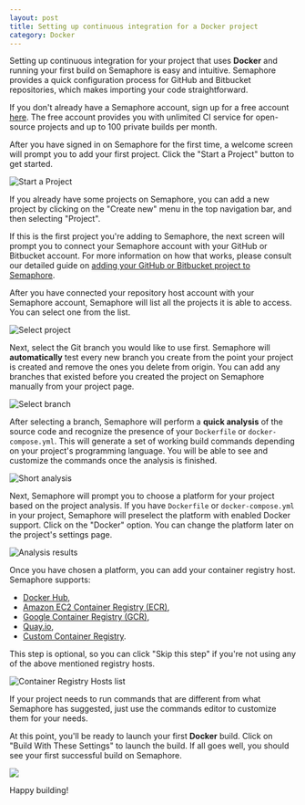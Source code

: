 ```yaml
---
layout: post
title: Setting up continuous integration for a Docker project
category: Docker
---
```


Setting up continuous integration for your project that uses **Docker** and
running your first build on Semaphore is easy and intuitive. Semaphore provides
a quick configuration process for GitHub and Bitbucket repositories, which makes
importing your code straightforward.

If you don't already have a Semaphore account, sign up for a free
account [here](/users/sign_up). The free account provides you with unlimited CI
service for open-source projects and up to 100 private builds per month.

After you have signed in on Semaphore for the first time, a welcome screen will
prompt you to add your first project. Click the "Start a Project" button to get
started.

<img src="/docs/assets/img/adding-new-project/build-new-project.png" class="img-responsive img-bordered" alt="Start a Project">

If you already have some projects on Semaphore, you can add a new project
by clicking on the "Create new" menu in the top navigation bar, and then
selecting "Project".

If this is the first project you're adding to Semaphore, the next screen will
prompt you to connect your Semaphore account with your GitHub or Bitbucket
account. For more information on how that works, please consult our detailed
guide on [adding your GitHub or Bitbucket project to
Semaphore](/docs/adding-github-bitbucket-project-to-semaphore.html).

After you have connected your repository host account with your Semaphore
account, Semaphore will list all the projects it is able to access. You can
select one from the list.

<img src="/docs/assets/img/adding-new-docker-project/select-project.png" class="img-responsive img-bordered" alt="Select project">

Next, select the Git branch you would like to use first. Semaphore will
**automatically** test every new branch you create from the point your project
is created and remove the ones you delete from origin. You can add any branches
that existed before you created the project on Semaphore manually from your
project page.

<img src="/docs/assets/img/adding-new-docker-project/select-branch.png" class="img-responsive img-bordered" alt="Select branch">

After selecting a branch, Semaphore will perform a **quick analysis** of the
source code and recognize the presence of your `Dockerfile` or
`docker-compose.yml`. This will generate a set of working build commands
depending on your project's programming language. You will be able to see and
customize the commands once the analysis is finished.

<img src="/docs/assets/img/adding-new-docker-project/short-analysis.png" class="img-responsive img-bordered" alt="Short analysis">

Next, Semaphore will prompt you to choose a platform for your project based on
the project analysis. If you have `Dockerfile` or `docker-compose.yml` in your
project, Semaphore will preselect the platform with enabled Docker support.
Click on the "Docker" option. You can change the platform later on the project's
settings page.

<img src="/docs/assets/img/adding-new-project/choose-platform-step.png" class="img-responsive img-bordered" alt="Analysis results">

Once you have chosen a platform, you can add your container registry host.
Semaphore supports:

 - [Docker Hub](/docs/docker/continuous-delivery-docker-hub.html),
 - [Amazon EC2 Container Registry (ECR)](/docs/docker/continuous-delivery-aws-container-registry.html),
 - [Google Container Registry (GCR)](/docs/docker/continuous-delivery-google-container-registry.html),
 - [Quay.io](/docs/docker/continuous-delivery-quayio.html),
 - [Custom Container Registry](/docs/docker/continuous-delivery-on-premise-container-registry.html).

This step is optional, so you can click "Skip this step" if you're not using any
of the above mentioned registry hosts.

<img src="/docs/assets/img/adding-new-project/docker-registry-hosts-list.png" class="img-responsive img-bordered" alt="Container Registry Hosts list">

If your project needs to run commands that are different from what Semaphore has
suggested, just use the commands editor to customize them for your needs.

At this point, you'll be ready to launch your first **Docker** build. Click on
"Build With These Settings" to launch the build. If all goes well, you should
see your first successful build on Semaphore.

<img src="/docs/assets/img/adding-new-docker-project/green-build.png" class="img-responsive img-bordered">

Happy building!
